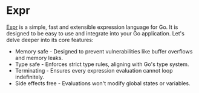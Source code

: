 # Expr

[Expr](https://expr-lang.org/docs/getting-started) is a simple, fast and extensible expression language for Go. It is designed to be easy to use and integrate into your Go application. Let's delve deeper into its core features:

- Memory safe - Designed to prevent vulnerabilities like buffer overflows and memory leaks.
- Type safe - Enforces strict type rules, aligning with Go's type system.
- Terminating - Ensures every expression evaluation cannot loop indefinitely.
- Side effects free - Evaluations won't modify global states or variables.
